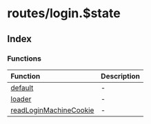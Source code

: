 # routes/login.$state

## Index

### Functions

| Function | Description |
| :------ | :------ |
| [default](functions/default.md) | - |
| [loader](functions/loader.md) | - |
| [readLoginMachineCookie](functions/readLoginMachineCookie.md) | - |

